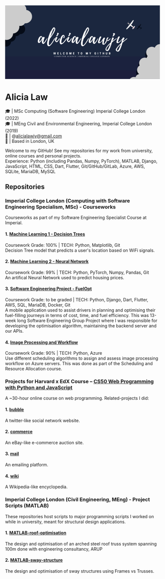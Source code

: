 ![Header](https://github.com/alicialawjy/alicialawjy/blob/main/alicialawjy.png)
# Alicia Law 
🎓  | MSc Computing (Software Engineering) Imperial College London (2022) <br>
🎓  | MEng Civil and Environmental Engineering, Imperial College London (2019) <br>
📧  | @alicialawjy@gmail.com <br>
📍  | Based in London, UK <br>

Welcome to my GitHub! See my repositories for my work from university, online courses and personal projects. <br>
Experience: Python (including Pandas, Numpy, PyTorch), MATLAB, Django, JavaScript, HTML, CSS, Dart, Flutter, Git/GitHub/GitLab, Azure, AWS, SQLite, MariaDB, MySQL

## Repositories
### Imperial College London (Computing with Software Engineering Specialism, MSc) - Courseworks
Courseworks as part of my Software Engineering Specialist Course at Imperial.

#### 1. [Machine Learning 1 - Decision Trees](https://github.com/mchara01/WiFi_location_prediction)
Coursework Grade: 100%  |  TECH: Python, Matplotlib, Git<br>
Decision Tree model that predicts a user's location based on WiFi signals.

#### 2. [Machine Learning 2 - Neural Network](https://github.com/alicialawjy/Housing-Price-Neural-Network)
Coursework Grade: 99% | TECH: Python, PyTorch, Numpy, Pandas, Git<br>
An artifical Neural Network used to predict housing prices. 

#### 3. [Software Engineering Project - FuelOpt](https://github.com/mchara01/FuelOpt)
Coursework Grade: to be graded  | TECH: Python, Django, Dart, Flutter, AWS, SQL, MariaDB, Docker, Git<br>
A mobile application used to assist drivers in planning and optimising their fuel-filling journeys in terms of cost, time, and fuel efficiency. This was 13-week long Software Engineering Group Project where I was responsible for developing the optimisation algorithm, maintaining the backend server and our APIs.

#### 4. [Image Processing and Workflow](https://github.com/WeiSin99/scheduling-coursework)
Coursework Grade: 90% | TECH: Python, Azure<br>
Use different scheduling algorithms to assign and assess image processing workflow on Azure servers. This was done as part of the Scheduling and Resource Allocation course.

### Projects for Harvard x EdX Course – [CS50 Web Programming with Python and JavaScript](https://cs50.harvard.edu/web/2020/)
A ~30-hour online course on web programming. Related-projects I did:

#### 1. [bubble](https://github.com/alicialawjy/bubble)
A twitter-like social network website. 

#### 2. [commerce](https://github.com/alicialawjy/commerce)
An eBay-like e-commerce auction site.

#### 3. [mail](https://github.com/alicialawjy/mail)
An emailing platform.

#### 4. [wiki](https://github.com/alicialawjy/wiki)
A Wikipedia-like encyclopedia. 

### Imperial College London (Civil Engineering, MEng) - Project Scripts (MATLAB)
These repositories host scripts to major programming scripts I worked on while in university, meant for structural design applications.
#### 1. [MATLAB-roof-optimisation](https://github.com/alicialawjy/MATLAB-roof-optimisation)
The design and optimisation of an arched steel roof truss system spanning 100m done with engineering consultancy, ARUP
#### 2. [MATLAB-sway-structure](https://github.com/alicialawjy/MATLAB-sway-structure)
The design and optimisation of sway structures using Frames vs Trusses.

